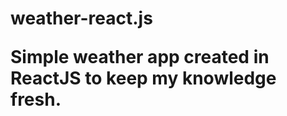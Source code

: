 # weather-react.js <br>                                                                                                                           <p> Simple weather app created in ReactJS to keep my knowledge fresh.                                                                                                                                  
